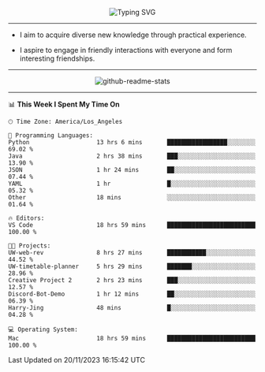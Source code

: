 <p align="center">
  <img src="https://readme-typing-svg.demolab.com?font=Fira+Code&weight=500&size=32&duration=2500&pause=1600&center=true&vCenter=true&random=false&width=1024&height=64&lines=Hi+there+%F0%9F%91%8B;I'm+delighted+you+could+make+it+here+%F0%9F%8E%89;I'm+Harry%2C+a+college+student+still+finding+my+way" alt="Typing SVG" />
</p>


---


- I aim to acquire diverse new knowledge through practical experience.

- I aspire to engage in friendly interactions with everyone and form interesting friendships.


---


<p align="center">
  <img src="https://github-readme-stats.vercel.app/api?username=Harry-Jing&show_icons=true" alt="github-readme-stats"/>
</p>


---

<!--START_SECTION:waka-->
📊 **This Week I Spent My Time On** 

```text
🕑︎ Time Zone: America/Los_Angeles

💬 Programming Languages: 
Python                   13 hrs 6 mins       █████████████████░░░░░░░░   69.02 % 
Java                     2 hrs 38 mins       ███░░░░░░░░░░░░░░░░░░░░░░   13.90 % 
JSON                     1 hr 24 mins        ██░░░░░░░░░░░░░░░░░░░░░░░   07.44 % 
YAML                     1 hr                █░░░░░░░░░░░░░░░░░░░░░░░░   05.32 % 
Other                    18 mins             ░░░░░░░░░░░░░░░░░░░░░░░░░   01.64 % 

🔥 Editors: 
VS Code                  18 hrs 59 mins      █████████████████████████   100.00 % 

🐱‍💻 Projects: 
UW-web-rev               8 hrs 27 mins       ███████████░░░░░░░░░░░░░░   44.52 % 
UW-timetable-planner     5 hrs 29 mins       ███████░░░░░░░░░░░░░░░░░░   28.96 % 
Creative Project 2       2 hrs 23 mins       ███░░░░░░░░░░░░░░░░░░░░░░   12.57 % 
Discord-Bot-Demo         1 hr 12 mins        ██░░░░░░░░░░░░░░░░░░░░░░░   06.39 % 
Harry-Jing               48 mins             █░░░░░░░░░░░░░░░░░░░░░░░░   04.28 % 

💻 Operating System: 
Mac                      18 hrs 59 mins      █████████████████████████   100.00 % 
```


 Last Updated on 20/11/2023 16:15:42 UTC
<!--END_SECTION:waka-->
